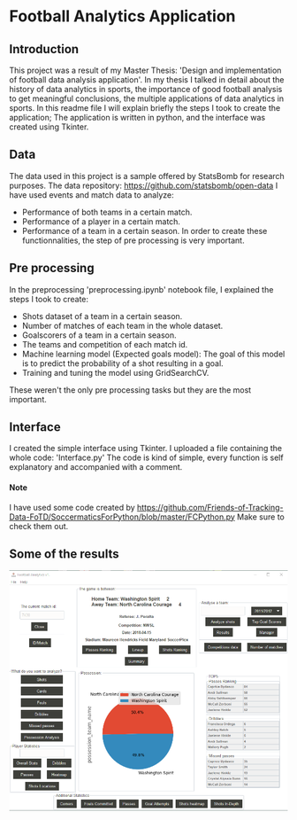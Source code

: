 # Football Analytics Application
## Introduction
This project was a result of my Master Thesis: 'Design and implementation of football data analysis application'. In my thesis I talked in detail about the history of data analytics in sports, the importance of good football analysis to get meaningful conclusions, the multiple applications of data analytics in sports.
In this readme file I will explain briefly the steps I took to create the application; The application is written in python, and the interface was created using Tkinter.
## Data
The data used in this project is a sample offered by StatsBomb for research purposes. The data repository: https://github.com/statsbomb/open-data
I have used events and match data to analyze:
* Performance of both teams in a certain match.
* Performance of a player in a certain match.
* Performance of a team in a certain season.
In order to create these functionnalities, the step of pre processing is very important.

## Pre processing
In the preprocessing 'preprocessing.ipynb' notebook file, I explained the steps I took to create:
* Shots dataset of a team in a certain season.
* Number of matches of each team in the whole dataset.
* Goalscorers of a team in a certain season.
* The teams and competition of each match id.
* Machine learning model (Expected goals model): The goal of this model is to predict the probability of a shot resulting in a goal.
* Training and tuning the model using GridSearchCV.

These weren't the only pre processing tasks but they are the most important.

## Interface
I created the simple interface using Tkinter. I uploaded a file containing the whole code: 'Interface.py'
The code is kind of simple, every function is self explanatory and accompanied with a comment.

#### Note
I have used some code created by https://github.com/Friends-of-Tracking-Data-FoTD/SoccermaticsForPython/blob/master/FCPython.py
Make sure to check them out.
## Some of the results
![Main interface](match_analysis.png?raw=true "Title")

